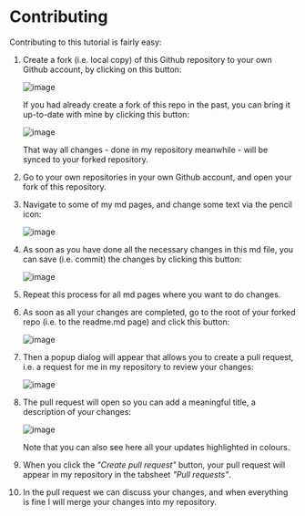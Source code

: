 # Contributing

Contributing to this tutorial is fairly easy:

1. Create a fork (i.e. local copy) of this Github repository to your own Github account, by clicking on this button:

   ![image](https://github.com/user-attachments/assets/475326dd-6a1b-42be-b029-241004213079)

   If you had already create a fork of this repo in the past, you can bring it up-to-date with mine by clicking this button:

   ![image](https://github.com/user-attachments/assets/55a66e12-1205-40e1-bcd8-79c1a2ad69cc)

   That way all changes - done in my repository meanwhile - will be synced to your forked repository.

2. Go to your own repositories in your own Github account, and open your fork of this repository.

3. Navigate to some of my md pages, and change some text via the pencil icon:

   ![image](https://github.com/user-attachments/assets/246ba132-7df5-42b1-96a2-d36eea544c9c)

4. As soon as you have done all the necessary changes in this md file, you can save (i.e. commit) the changes by clicking this button:

   ![image](https://github.com/user-attachments/assets/9cc971c3-60a8-41d5-9d55-17cbf7ce2704)

5. Repeat this process for all md pages where you want to do changes.

6. As soon as all your changes are completed, go to the root of your forked repo (i.e. to the readme.md page) and click this button:

   ![image](https://github.com/user-attachments/assets/2089ef28-37cd-4122-8e4f-4b65ddace78d)

7. Then a popup dialog will appear that allows you to create a pull request, i.e. a request for me in my repository to review your changes:

   ![image](https://github.com/user-attachments/assets/9a753a8d-9480-4e31-b538-508be0bacfeb)

8. The pull request will open so you can add a meaningful title, a description of your changes:

   ![image](https://github.com/user-attachments/assets/2eb09ccd-db77-4533-81bd-024a8dda6da2)

   Note that you can also see here all your updates highlighted in colours.

9. When you click the *"Create pull request"* button, your pull request will appear in my repository in the tabsheet *"Pull requests"*.

10. In the pull request we can discuss your changes, and when everything is fine I will merge your changes into my repository.
